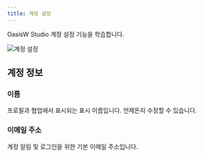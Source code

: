 ```yaml
---
title: 계정 설정
---
```


OasisW Studio 계정 설정 기능을 학습합니다. 

![계정 설정](/img/usage-guide/account-settings.png)

## 계정 정보

### 이름

프로필과 협업에서 표시되는 표시 이름입니다. 언제든지 수정할 수 있습니다.

### 이메일 주소

계정 알림 및 로그인을 위한 기본 이메일 주소입니다. 
<!-- 이메일 주소를 변경하려면 "수정"을 클릭하세요. -->

<!-- ## 계정 삭제

OasisW 계정을 영구적으로 제거합니다:

- 모든 프로젝트와 데이터가 삭제됩니다
- 이 작업은 되돌릴 수 없습니다
- 중요한 프로젝트를 먼저 다운로드하는 것을 고려하세요 -->

<!-- :::danger

계정 삭제는 영구적이며 되돌릴 수 없습니다. 진행하기 전에 중요한 작업을 백업했는지 확인하세요.

:::

:::tip

현재 조직을 관리하고 있는 사용자 계정은 삭제할 수 없습니다. 먼저 조직을 삭제하거나 다른 사용자 계정으로 소유권을 이전하세요.

:::

---

청구 관련 질문 및 상세한 구독 관리에 대해서는 [청구](../billing.md)를 참조하세요. -->
